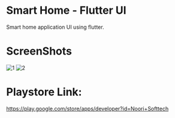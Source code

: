 # Smart Home - Flutter UI

Smart home application UI using flutter.

# ScreenShots
![1](https://user-images.githubusercontent.com/69412970/104686744-a643dc80-571f-11eb-808d-bd250f1320e6.jpg)
![2](https://user-images.githubusercontent.com/69412970/104686750-a93ecd00-571f-11eb-800f-30915b182def.jpg)

# Playstore Link:

https://play.google.com/store/apps/developer?id=Noori+Softtech

